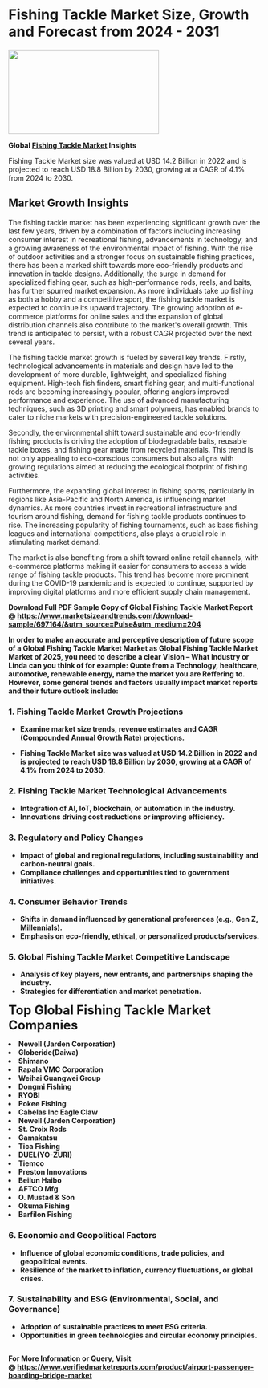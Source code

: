<H1>Fishing Tackle Market Size, Growth and Forecast from 2024 - 2031</H1><img class="aligncenter size-medium wp-image-584254" src="https://thirdeyenews.in/wp-content/uploads/2024/09/Global-Market-Research-300x168.jpeg" alt="" width="300" height="168" /><p><strong>Global&nbsp;<a href="https://www.marketsizeandtrends.com/download-sample/697164/&amp;utm_source=Pulse&amp;utm_medium=204">Fishing Tackle Market</a> Insights</strong></p><p>Fishing Tackle Market size was valued at USD 14.2 Billion in 2022 and is projected to reach USD 18.8 Billion by 2030, growing at a CAGR of 4.1% from 2024 to 2030.</p><p><h2>Market Growth Insights</h2> <p>The fishing tackle market has been experiencing significant growth over the last few years, driven by a combination of factors including increasing consumer interest in recreational fishing, advancements in technology, and a growing awareness of the environmental impact of fishing. With the rise of outdoor activities and a stronger focus on sustainable fishing practices, there has been a marked shift towards more eco-friendly products and innovation in tackle designs. Additionally, the surge in demand for specialized fishing gear, such as high-performance rods, reels, and baits, has further spurred market expansion. As more individuals take up fishing as both a hobby and a competitive sport, the fishing tackle market is expected to continue its upward trajectory. The growing adoption of e-commerce platforms for online sales and the expansion of global distribution channels also contribute to the market's overall growth. This trend is anticipated to persist, with a robust CAGR projected over the next several years.</p> <p><strong></strong></p> <p>The fishing tackle market growth is fueled by several key trends. Firstly, technological advancements in materials and design have led to the development of more durable, lightweight, and specialized fishing equipment. High-tech fish finders, smart fishing gear, and multi-functional rods are becoming increasingly popular, offering anglers improved performance and experience. The use of advanced manufacturing techniques, such as 3D printing and smart polymers, has enabled brands to cater to niche markets with precision-engineered tackle solutions.</p> <p>Secondly, the environmental shift toward sustainable and eco-friendly fishing products is driving the adoption of biodegradable baits, reusable tackle boxes, and fishing gear made from recycled materials. This trend is not only appealing to eco-conscious consumers but also aligns with growing regulations aimed at reducing the ecological footprint of fishing activities.</p> <p>Furthermore, the expanding global interest in fishing sports, particularly in regions like Asia-Pacific and North America, is influencing market dynamics. As more countries invest in recreational infrastructure and tourism around fishing, demand for fishing tackle products continues to rise. The increasing popularity of fishing tournaments, such as bass fishing leagues and international competitions, also plays a crucial role in stimulating market demand.</p> <p>The market is also benefiting from a shift toward online retail channels, with e-commerce platforms making it easier for consumers to access a wide range of fishing tackle products. This trend has become more prominent during the COVID-19 pandemic and is expected to continue, supported by improving digital platforms and more efficient supply chain management.</p> <p><strong></p><p><span class=""><strong>Download Full PDF Sample Copy of Global Fishing Tackle Market Report</strong> @ <a href="https://www.marketsizeandtrends.com/download-sample/697164/&amp;utm_source=Pulse&amp;utm_medium=204" target="_blank">https://www.marketsizeandtrends.com/download-sample/697164/&amp;utm_source=Pulse&amp;utm_medium=204</a></span></p><p>In order to make an accurate and perceptive description of future scope of a Global&nbsp;Fishing Tackle Market Market as Global&nbsp;Fishing Tackle Market Market of 2025, you need to describe a clear Vision &ndash; What Industry or Linda can you think of for example: Quote from a Technology, healthcare, automotive, renewable energy, name the market you are Reffering to. However, some general trends and factors usually impact market reports and their future outlook include:</p><h3>1.&nbsp;<strong>Fishing Tackle Market Growth Projections</strong></h3><ul><li>Examine market size trends, revenue estimates and CAGR (Compounded Annual Growth Rate) projections.</li><li><p>Fishing Tackle Market size was valued at USD 14.2 Billion in 2022 and is projected to reach USD 18.8 Billion by 2030, growing at a CAGR of 4.1% from 2024 to 2030.</p></li></ul><h3>2.&nbsp;<strong>Fishing Tackle Market Technological Advancements</strong></h3><ul><li>Integration of AI, IoT, blockchain, or automation in the industry.</li><li>Innovations driving cost reductions or improving efficiency.</li></ul><h3>3.&nbsp;<strong>Regulatory and Policy Changes</strong></h3><ul><li>Impact of global and regional regulations, including sustainability and carbon-neutral goals.</li><li>Compliance challenges and opportunities tied to government initiatives.</li></ul><h3>4.&nbsp;<strong>Consumer Behavior Trends</strong></h3><ul><li>Shifts in demand influenced by generational preferences (e.g., Gen Z, Millennials).</li><li>Emphasis on eco-friendly, ethical, or personalized products/services.</li></ul><h3>5.&nbsp;<strong>Global Fishing Tackle Market Competitive Landscape</strong></h3><ul><li>Analysis of key players, new entrants, and partnerships shaping the industry.</li><li>Strategies for differentiation and market penetration.</li></ul><p data-pm-slice="1 1 []"><span style="color: inherit; font-family: inherit; font-size: 25px;">Top Global Fishing Tackle Market Companies</span></p><div class="" data-test-id=""><p><li>Newell (Jarden Corporation)</li><li> Globeride(Daiwa)</li><li> Shimano</li><li> Rapala VMC Corporation</li><li> Weihai Guangwei Group</li><li> Dongmi Fishing</li><li> RYOBI</li><li> Pokee Fishing</li><li> Cabelas Inc Eagle Claw</li><li> Newell (Jarden Corporation)</li><li> St. Croix Rods</li><li> Gamakatsu</li><li> Tica Fishing</li><li> DUEL(YO-ZURI)</li><li> Tiemco</li><li> Preston Innovations</li><li> Beilun Haibo</li><li> AFTCO Mfg</li><li> O. Mustad & Son</li><li> Okuma Fishing</li><li> Barfilon Fishing</li></p></div><h3>6.&nbsp;<strong>Economic and Geopolitical Factors</strong></h3><ul><li>Influence of global economic conditions, trade policies, and geopolitical events.</li><li>Resilience of the market to inflation, currency fluctuations, or global crises.</li></ul><h3>7.&nbsp;<strong>Sustainability and ESG (Environmental, Social, and Governance)</strong></h3><ul><li>Adoption of sustainable practices to meet ESG criteria.</li><li>Opportunities in green technologies and circular economy principles.</li></ul><h2><strong style="font-size: 14px;">For More Information or Query, Visit @&nbsp;</strong><a style="background-color: #ffffff; font-size: 14px;" href="https://www.marketsizeandtrends.com/report/fishing-tackle-market/" target="_blank">https://www.verifiedmarketreports.com/product/airport-passenger-boarding-bridge-market</a></h2>
